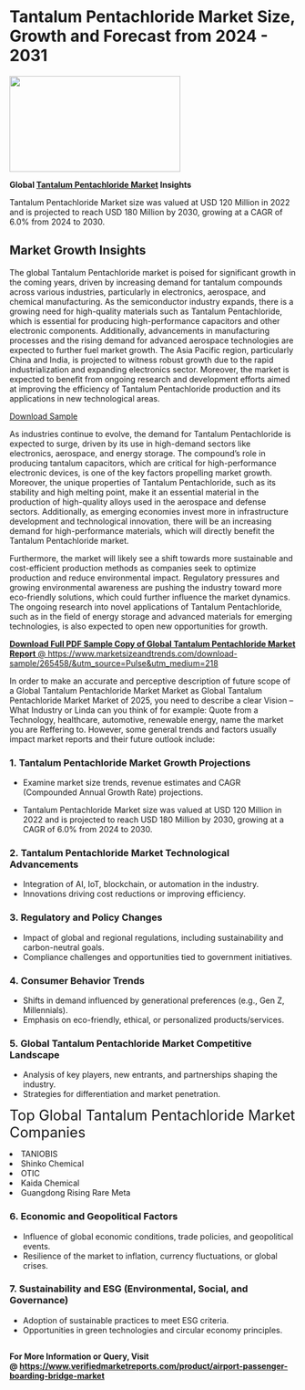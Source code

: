 <H1>Tantalum Pentachloride Market Size, Growth and Forecast from 2024 - 2031</H1><img class="aligncenter size-medium wp-image-584254" src="https://thirdeyenews.in/wp-content/uploads/2024/09/Global-Market-Research-300x168.jpeg" alt="" width="300" height="168" /><p><strong>Global&nbsp;<a href="https://www.marketsizeandtrends.com/download-sample/265458/&amp;utm_source=Pulse&amp;utm_medium=218">Tantalum Pentachloride Market</a> Insights</strong></p><p>Tantalum Pentachloride Market size was valued at USD 120 Million in 2022 and is projected to reach USD 180 Million by 2030, growing at a CAGR of 6.0% from 2024 to 2030.</p><p><h2>Market Growth Insights</h2> <p>The global Tantalum Pentachloride market is poised for significant growth in the coming years, driven by increasing demand for tantalum compounds across various industries, particularly in electronics, aerospace, and chemical manufacturing. As the semiconductor industry expands, there is a growing need for high-quality materials such as Tantalum Pentachloride, which is essential for producing high-performance capacitors and other electronic components. Additionally, advancements in manufacturing processes and the rising demand for advanced aerospace technologies are expected to further fuel market growth. The Asia Pacific region, particularly China and India, is projected to witness robust growth due to the rapid industrialization and expanding electronics sector. Moreover, the market is expected to benefit from ongoing research and development efforts aimed at improving the efficiency of Tantalum Pentachloride production and its applications in new technological areas.</p> <p><a href="download_sample_link">Download Sample</a></p> <p>As industries continue to evolve, the demand for Tantalum Pentachloride is expected to surge, driven by its use in high-demand sectors like electronics, aerospace, and energy storage. The compound’s role in producing tantalum capacitors, which are critical for high-performance electronic devices, is one of the key factors propelling market growth. Moreover, the unique properties of Tantalum Pentachloride, such as its stability and high melting point, make it an essential material in the production of high-quality alloys used in the aerospace and defense sectors. Additionally, as emerging economies invest more in infrastructure development and technological innovation, there will be an increasing demand for high-performance materials, which will directly benefit the Tantalum Pentachloride market.</p> <p>Furthermore, the market will likely see a shift towards more sustainable and cost-efficient production methods as companies seek to optimize production and reduce environmental impact. Regulatory pressures and growing environmental awareness are pushing the industry toward more eco-friendly solutions, which could further influence the market dynamics. The ongoing research into novel applications of Tantalum Pentachloride, such as in the field of energy storage and advanced materials for emerging technologies, is also expected to open new opportunities for growth.</p> <p><a href="get_more_link"></p><p><span class=""><strong>Download Full PDF Sample Copy of Global Tantalum Pentachloride Market Report</strong> @ <a href="https://www.marketsizeandtrends.com/download-sample/265458/&amp;utm_source=Pulse&amp;utm_medium=218" target="_blank">https://www.marketsizeandtrends.com/download-sample/265458/&amp;utm_source=Pulse&amp;utm_medium=218</a></span></p><p>In order to make an accurate and perceptive description of future scope of a Global&nbsp;Tantalum Pentachloride Market Market as Global&nbsp;Tantalum Pentachloride Market Market of 2025, you need to describe a clear Vision &ndash; What Industry or Linda can you think of for example: Quote from a Technology, healthcare, automotive, renewable energy, name the market you are Reffering to. However, some general trends and factors usually impact market reports and their future outlook include:</p><h3>1.&nbsp;<strong>Tantalum Pentachloride Market Growth Projections</strong></h3><ul><li>Examine market size trends, revenue estimates and CAGR (Compounded Annual Growth Rate) projections.</li><li><p>Tantalum Pentachloride Market size was valued at USD 120 Million in 2022 and is projected to reach USD 180 Million by 2030, growing at a CAGR of 6.0% from 2024 to 2030.</p></li></ul><h3>2.&nbsp;<strong>Tantalum Pentachloride Market Technological Advancements</strong></h3><ul><li>Integration of AI, IoT, blockchain, or automation in the industry.</li><li>Innovations driving cost reductions or improving efficiency.</li></ul><h3>3.&nbsp;<strong>Regulatory and Policy Changes</strong></h3><ul><li>Impact of global and regional regulations, including sustainability and carbon-neutral goals.</li><li>Compliance challenges and opportunities tied to government initiatives.</li></ul><h3>4.&nbsp;<strong>Consumer Behavior Trends</strong></h3><ul><li>Shifts in demand influenced by generational preferences (e.g., Gen Z, Millennials).</li><li>Emphasis on eco-friendly, ethical, or personalized products/services.</li></ul><h3>5.&nbsp;<strong>Global Tantalum Pentachloride Market Competitive Landscape</strong></h3><ul><li>Analysis of key players, new entrants, and partnerships shaping the industry.</li><li>Strategies for differentiation and market penetration.</li></ul><p data-pm-slice="1 1 []"><span style="color: inherit; font-family: inherit; font-size: 25px;">Top Global Tantalum Pentachloride Market Companies</span></p><div class="" data-test-id=""><p><li>TANIOBIS</li><li> Shinko Chemical</li><li> OTIC</li><li> Kaida Chemical</li><li> Guangdong Rising Rare Meta</li></p></div><h3>6.&nbsp;<strong>Economic and Geopolitical Factors</strong></h3><ul><li>Influence of global economic conditions, trade policies, and geopolitical events.</li><li>Resilience of the market to inflation, currency fluctuations, or global crises.</li></ul><h3>7.&nbsp;<strong>Sustainability and ESG (Environmental, Social, and Governance)</strong></h3><ul><li>Adoption of sustainable practices to meet ESG criteria.</li><li>Opportunities in green technologies and circular economy principles.</li></ul><h2><strong style="font-size: 14px;">For More Information or Query, Visit @&nbsp;</strong><a style="background-color: #ffffff; font-size: 14px;" href="https://www.marketsizeandtrends.com/report/tantalum-pentachloride-market/" target="_blank">https://www.verifiedmarketreports.com/product/airport-passenger-boarding-bridge-market</a></h2>
